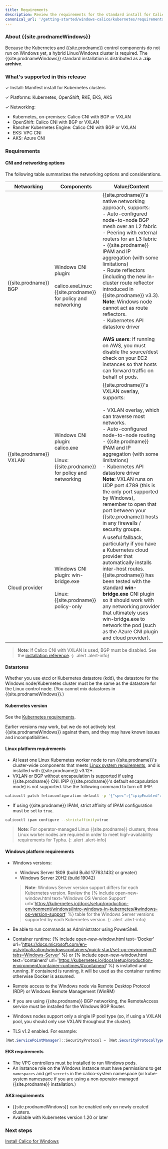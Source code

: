 ```yaml
---
title: Requirements 
description: Review the requirements for the standard install for Calico for Windows.
canonical_url: '/getting-started/windows-calico/kubernetes/requirements'
---
```


### About {{site.prodnameWindows}}

Because the Kubernetes and {{site.prodname}} control components do not run on Windows yet, a hybrid Linux/Windows cluster is required. The {{site.prodnameWindows}} standard installation is distributed as a **.zip archive**.

### What's supported in this release

✓ Install: Manifest install for Kubernetes clusters

✓ Platforms: Kubernetes, OpenShift, RKE, EKS, AKS

✓ Networking: 
  - Kubernetes, on-premises: Calico CNI with BGP or VXLAN
  - OpenShift: Calico CNI with BGP or VXLAN
  - Rancher Kubernetes Engine: Calico CNI with BGP or VXLAN
  - EKS: VPC CNI
  - AKS: Azure CNI

### Requirements

#### CNI and networking options

The following table summarizes the networking options and considerations.

| Networking              | Components                                                   | **Value/Content**                                            |
| ----------------------- | ------------------------------------------------------------ | ------------------------------------------------------------ |
| {{site.prodname}} BGP   | Windows CNI plugin:<br /><br />calico.exeLinux: {{site.prodname}} for policy and networking | {{site.prodname}}'s native networking approach, supports:<br/>- Auto-configured node-to-node BGP mesh over an L2 fabric<br/>- Peering with external routers for an L3 fabric<br/>- {{site.prodname}} IPAM and IP aggregation (with some limitations)<br/>- Route reflectors (including the new in-cluster route reflector introduced in {{site.prodname}} v3.3). **Note**: Windows node cannot act as route reflectors.<br/>- Kubernetes API datastore driver<br/><br />**AWS users**: If running on AWS, you must disable the source/dest check on your EC2 instances so that hosts can forward traffic on behalf of pods. |
| {{site.prodname}} VXLAN | Windows CNI plugin:<br/>calico.exe<br /><br />Linux: {{site.prodname}} for policy and networking | {{site.prodname}}'s VXLAN overlay, supports:<br/><br />- VXLAN overlay, which can traverse most networks.<br/>- Auto-configured node-to-node routing<br/>- {{site.prodname}} IPAM and IP aggregation (with some limitations)<br/>- Kubernetes API datastore driver<br/>**Note**: VXLAN runs on UDP port 4789 (this is the only port supported by Windows), remember to open that port between your {{site.prodname}} hosts in any firewalls / security groups. |
| Cloud provider          | Windows CNI plugin: win-bridge.exe<br /><br />Linux: {{site.prodname}} policy-only | A useful fallback, particularly if you have a Kubernetes cloud provider that automatically installs inter-host routes. {{site.prodname}} has been tested with the standard **win-bridge.exe** CNI plugin so it should work with any networking provider that ultimately uses win-bridge.exe to network the pod (such as the Azure CNI plugin and cloud provider). |

> **Note**: If Calico CNI with VXLAN is used, BGP must be disabled. See the [installation reference]({{site.baseurl}}/reference/installation/api#operator.tigera.io/v1.BGPOption).
{: .alert .alert-info}

#### Datastores

Whether you use etcd or Kubernetes datastore (kdd), the datastore for the Windows node/Kubernetes cluster must be the same as the datastore for the Linux control node. (You cannot mix datastores in {{site.prodnameWindows}}.)

#### Kubernetes version 

See the [Kubernetes requirements]({{site.baseurl}}/getting-started/kubernetes/requirements#kubernetes-requirements).
  
Earlier versions may work, but we do not actively test {{site.prodnameWindows}} against them, and they may have known issues and incompatibilities.

#### Linux platform requirements

- At least one Linux Kubernetes worker node to run {{site.prodname}}'s cluster-wide components that meets [Linux system requirements]({{site.baseurl}}/getting-started/kubernetes/requirements), and is installed with {{site.prodname}} v3.12+.
- VXLAN or BGP without encapsulation is supported if using {{site.prodname}} CNI. IPIP ({{site.prodname}}'s default encapsulation mode) is not supported. Use the following command to turn off IPIP.
```bash
calicoctl patch felixconfiguration default -p '{"spec":{"ipipEnabled":false}}'
```
- If using {{site.prodname}} IPAM, strict affinity of IPAM configuration must be set to `true`.
```bash
calicoctl ipam configure --strictaffinity=true
```

>**Note**: For operator-managed Linux {{site.prodname}} clusters, three Linux worker nodes are required in order to meet high-availability requirements for Typha.
{: .alert .alert-info}

#### Windows platform requirements

- Windows versions:
  - Windows Server 1809 (build Build 17763.1432 or greater)
  - Windows Server 20H2 (build 19042)

  > **Note**: Windows Server version support differs for each Kubernetes version. Review the {% include open-new-window.html text='Windows OS Version Support' url='https://kubernetes.io/docs/setup/production-environment/windows/intro-windows-in-kubernetes/#windows-os-version-support' %} table for the Windows Server versions supported by each Kubernetes version.
  {: .alert .alert-info}

- Be able to run commands as Administrator using PowerShell.
- Container runtime: {% include open-new-window.html text='Docker' url='https://docs.microsoft.com/en-us/virtualization/windowscontainers/quick-start/set-up-environment?tabs=Windows-Server' %} or {% include open-new-window.html text='containerd' url='https://kubernetes.io/docs/setup/production-environment/container-runtimes/#containerd' %} is installed and running. If containerd is running, it will be used as the container runtime otherwise Docker is assumed.
- Remote access to the Windows node via Remote Desktop Protocol (RDP) or Windows Remote Management (WinRM)
- If you are using {{site.prodname}} BGP networking, the RemoteAccess service must be installed for the Windows BGP Router.
- Windows nodes support only a single IP pool type (so, if using a VXLAN pool, you should only use VXLAN throughout the cluster).
- TLS v1.2 enabled. For example:
```powershell
[Net.ServicePointManager]::SecurityProtocol = [Net.SecurityProtocolType]::Tls12
```

#### EKS requirements

- The VPC controllers must be installed to run Windows pods.
- An instance role on the Windows instance must have permissions to get `namespaces` and get `secrets` in the calico-system namespace (or kube-system namespace if you are using a non operator-managed {{site.prodname}} installation.)

#### AKS requirements

- {{site.prodnameWindows}} can be enabled only on newly created clusters.
- Available with Kubernetes version 1.20 or later

### Next steps

[Install Calico for Windows]({{site.baseurl}}/getting-started/windows-calico/kubernetes/standard)
